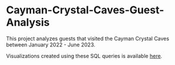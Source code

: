 # Cayman-Crystal-Caves-Guest-Analysis
This project analyzes guests that visited the Cayman Crystal Caves between January 2022 - June 2023.

Visualizations created using these SQL queries is available [here](https://public.tableau.com/app/profile/brandon.adam5912/viz/CaymanCrystalCavesDashboard07142023/GuestSources).
